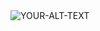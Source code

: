 
<picture>
 <source media="(prefers-color-scheme: dark)" srcset="https://github.githubassets.com/images/modules/notifications/done-blank.svg">
 <source media="(prefers-color-scheme: light)" srcset="https://github.githubassets.com/images/modules/notifications/done-blank.svg">
 <img alt="YOUR-ALT-TEXT" src="https://github.githubassets.com/images/modules/notifications/done-blank.svg">
</picture>
